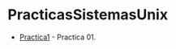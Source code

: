 # PracticasSistemasUnix

- [Practica1](https://github.com/ulisessap/Practica01SUnix) - Practica 01.

